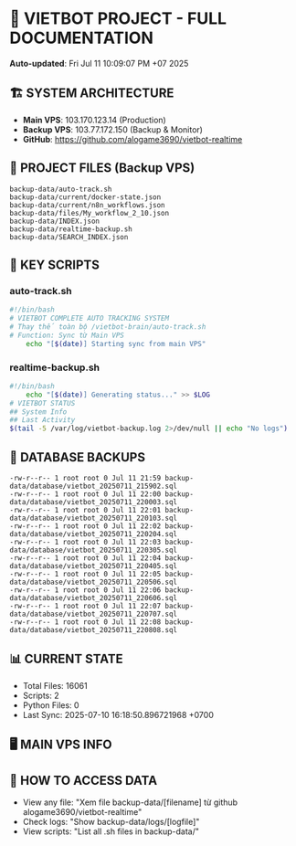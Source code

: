 # 🤖 VIETBOT PROJECT - FULL DOCUMENTATION
**Auto-updated**: Fri Jul 11 10:09:07 PM +07 2025

## 🏗️ SYSTEM ARCHITECTURE
- **Main VPS**: 103.170.123.14 (Production)
- **Backup VPS**: 103.77.172.150 (Backup & Monitor)
- **GitHub**: https://github.com/alogame3690/vietbot-realtime

## 📁 PROJECT FILES (Backup VPS)
```
backup-data/auto-track.sh
backup-data/current/docker-state.json
backup-data/current/n8n_workflows.json
backup-data/files/My_workflow_2_10.json
backup-data/INDEX.json
backup-data/realtime-backup.sh
backup-data/SEARCH_INDEX.json
```

## 🔧 KEY SCRIPTS
### auto-track.sh
```bash
#!/bin/bash
# VIETBOT COMPLETE AUTO TRACKING SYSTEM
# Thay thế toàn bộ /vietbot-brain/auto-track.sh
# Function: Sync từ Main VPS
    echo "[$(date)] Starting sync from main VPS"
```
### realtime-backup.sh
```bash
#!/bin/bash
    echo "[$(date)] Generating status..." >> $LOG
# VIETBOT STATUS
## System Info
## Last Activity
$(tail -5 /var/log/vietbot-backup.log 2>/dev/null || echo "No logs")
```

## 💾 DATABASE BACKUPS
```
-rw-r--r-- 1 root root 0 Jul 11 21:59 backup-data/database/vietbot_20250711_215902.sql
-rw-r--r-- 1 root root 0 Jul 11 22:00 backup-data/database/vietbot_20250711_220003.sql
-rw-r--r-- 1 root root 0 Jul 11 22:01 backup-data/database/vietbot_20250711_220103.sql
-rw-r--r-- 1 root root 0 Jul 11 22:02 backup-data/database/vietbot_20250711_220204.sql
-rw-r--r-- 1 root root 0 Jul 11 22:03 backup-data/database/vietbot_20250711_220305.sql
-rw-r--r-- 1 root root 0 Jul 11 22:04 backup-data/database/vietbot_20250711_220405.sql
-rw-r--r-- 1 root root 0 Jul 11 22:05 backup-data/database/vietbot_20250711_220506.sql
-rw-r--r-- 1 root root 0 Jul 11 22:06 backup-data/database/vietbot_20250711_220606.sql
-rw-r--r-- 1 root root 0 Jul 11 22:07 backup-data/database/vietbot_20250711_220707.sql
-rw-r--r-- 1 root root 0 Jul 11 22:08 backup-data/database/vietbot_20250711_220808.sql
```

## 📊 CURRENT STATE
- Total Files: 16061
- Scripts: 2
- Python Files: 0
- Last Sync: 2025-07-10 16:18:50.896721968 +0700

## 🖥️ MAIN VPS INFO


## 🚨 HOW TO ACCESS DATA
- View any file: "Xem file backup-data/[filename] từ github alogame3690/vietbot-realtime"
- Check logs: "Show backup-data/logs/[logfile]"
- View scripts: "List all .sh files in backup-data/"
